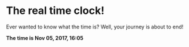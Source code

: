 # The real time clock!

Ever wanted to know what the time is? Well, your journey is about to end!

**The time is Nov 05, 2017, 16:05**